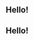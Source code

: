
<svg fill="none" viewBox="0 0 400 400" width="400" height="400" xmlns="http://www.w3.org/2000/svg">
    <foreignObject width="100%" height="100%">
        <style>
@import url("https://fonts.googleapis.com/css?family=Poppins:100,200,300,400,500,600,700,800,900");

* {
  margin: 0;
  padding: 0;
  box-sizing: border-box;
  font-family: "Poppins", sans-serif;
}

body {
  display: flex;
  /* background: #000; */
  min-height: 100vh;
  align-items: center;
  justify-content: center;
}

.content {
  position: relative;
}

.content h2 {
  color: #fff;
  font-size: 8em;
  position: absolute;
  transform: translate(-50%, -50%);
}

.content h2:nth-child(1) {
  color: transparent;
  -webkit-text-stroke: 2px #03a9f4;
}

.content h2:nth-child(2) {
  color: #03a9f4;
  animation: animate 4s ease-in-out infinite;
}

@keyframes animate {
  0%,
  100% {
    clip-path: polygon(
      0% 45%,
      16% 44%,
      33% 50%,
      54% 60%,
      70% 61%,
      84% 59%,
      100% 52%,
      100% 100%,
      0% 100%
    );
  }

  50% {
    clip-path: polygon(
      0% 60%,
      15% 65%,
      34% 66%,
      51% 62%,
      67% 50%,
      84% 45%,
      100% 46%,
      100% 100%,
      0% 100%
    );
  }
}
</style>


<section>
	<div class="content">
		<h2>Hello!</h2>
		<h2>Hello!</h2>
	</div>
</section>
    </foreignObject>
</svg>